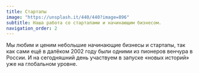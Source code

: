```yaml
---
title: Стартапы
image: "https://unsplash.it/440/440?image=896"
subtitle: Наша работа со стартапами и начинающим бизнесом.
navigation_order: 2
---
```


Мы любим и ценим небольшие начинающие бизнесы и стартапы, так как сами ещё в далёком 2002 году были одними из пионеров венчура в России. И на сегодняшний день участвуем в запуске «новых историй» уже на глобальном уровне.
